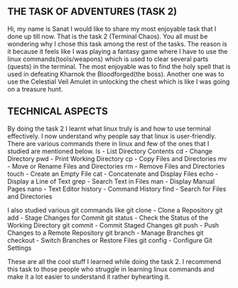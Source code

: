 THE TASK OF ADVENTURES (TASK 2)
------------------------------
Hi, my name is Sanat I would like to share my most enjoyable task that I done up till now.
That is the task 2 (Terminal Chaos).
You all must be wondering why I chose this task among the rest of the tasks.
The reason is it because it feels like I was playing a fantasy game where I have to use the linux commands(tools/weapons) which is used to clear several parts (quests) in the terminal.
The most enjoyable was to find the holy spell that is used in defeating Kharnok the Bloodforged(the boss).
Another one was to use the Celestial Veil Amulet in unlocking the chest which is like I was going on a treasure hunt.

TECHNICAL ASPECTS
-----------------
By doing the task 2 I learnt what linux truly is and how to use terminal effectively.
I now understand why people say that linux is user-friendly.
There are various commands there in linux and few of the ones that I studied are mentioned below. 
ls - List Directory Contents
cd - Change Directory
pwd - Print Working Directory
cp - Copy Files and Directories
mv - Move or Rename Files and Directories
rm - Remove Files and Directories
touch - Create an Empty File
cat - Concatenate and Display Files
echo - Display a Line of Text
grep - Search Text in Files
man - Display Manual Pages
nano - Text Editor
history - Command History
find - Search for Files and Directories

I also studied various git commands like
git clone - Clone a Repository
git add - Stage Changes for Commit
git status - Check the Status of the Working Directory
git commit - Commit Staged Changes
git push - Push Changes to a Remote Repository
git branch - Manage Branches
git checkout - Switch Branches or Restore Files
git config - Configure Git Settings

These are all the cool stuff I learned while doing the task 2.
I recommend this task to those people who struggle in learning linux commands and make it a lot easier to understand it rather byhearting it.     
 
